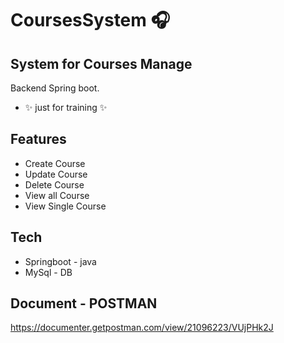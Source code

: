 # CoursesSystem 🎧
## System for Courses Manage

Backend Spring boot.
- ✨ just for training ✨

## Features

- Create Course
- Update Course
- Delete Course
- View all Course
- View Single Course


## Tech

- Springboot - java
- MySql - DB

## Document - POSTMAN
https://documenter.getpostman.com/view/21096223/VUjPHk2J
